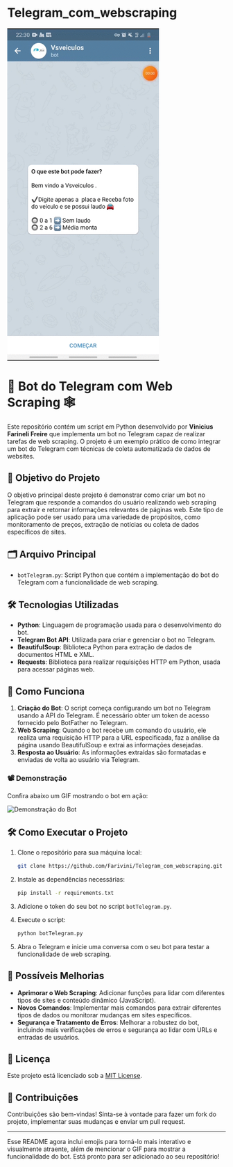 # Telegram_com_webscraping

![Bot Rodando](20201218_223055.gif) 




# 🤖 Bot do Telegram com Web Scraping 🕸️

Este repositório contém um script em Python desenvolvido por **Vinicius Farineli Freire** que implementa um bot no Telegram capaz de realizar tarefas de web scraping. O projeto é um exemplo prático de como integrar um bot do Telegram com técnicas de coleta automatizada de dados de websites.

## 🎯 Objetivo do Projeto

O objetivo principal deste projeto é demonstrar como criar um bot no Telegram que responde a comandos do usuário realizando web scraping para extrair e retornar informações relevantes de páginas web. Este tipo de aplicação pode ser usado para uma variedade de propósitos, como monitoramento de preços, extração de notícias ou coleta de dados específicos de sites.

## 🗂️ Arquivo Principal

- `botTelegram.py`: Script Python que contém a implementação do bot do Telegram com a funcionalidade de web scraping.

## 🛠️ Tecnologias Utilizadas

- **Python**: Linguagem de programação usada para o desenvolvimento do bot.
- **Telegram Bot API**: Utilizada para criar e gerenciar o bot no Telegram.
- **BeautifulSoup**: Biblioteca Python para extração de dados de documentos HTML e XML.
- **Requests**: Biblioteca para realizar requisições HTTP em Python, usada para acessar páginas web.

## 🚀 Como Funciona

1. **Criação do Bot**: O script começa configurando um bot no Telegram usando a API do Telegram. É necessário obter um token de acesso fornecido pelo BotFather no Telegram.
2. **Web Scraping**: Quando o bot recebe um comando do usuário, ele realiza uma requisição HTTP para a URL especificada, faz a análise da página usando BeautifulSoup e extrai as informações desejadas.
3. **Resposta ao Usuário**: As informações extraídas são formatadas e enviadas de volta ao usuário via Telegram.

### 📽️ Demonstração

Confira abaixo um GIF mostrando o bot em ação:

![Demonstração do Bot](link_para_o_gif.gif) 

## 🛠️ Como Executar o Projeto

1. Clone o repositório para sua máquina local:

   ```bash
   git clone https://github.com/Farivini/Telegram_com_webscraping.git
   ```

2. Instale as dependências necessárias:

   ```bash
   pip install -r requirements.txt
   ```

3. Adicione o token do seu bot no script `botTelegram.py`.

4. Execute o script:

   ```bash
   python botTelegram.py
   ```

5. Abra o Telegram e inicie uma conversa com o seu bot para testar a funcionalidade de web scraping.

## 🌟 Possíveis Melhorias

- **Aprimorar o Web Scraping**: Adicionar funções para lidar com diferentes tipos de sites e conteúdo dinâmico (JavaScript).
- **Novos Comandos**: Implementar mais comandos para extrair diferentes tipos de dados ou monitorar mudanças em sites específicos.
- **Segurança e Tratamento de Erros**: Melhorar a robustez do bot, incluindo mais verificações de erros e segurança ao lidar com URLs e entradas de usuários.

## 📄 Licença

Este projeto está licenciado sob a [MIT License](LICENSE).

## 🤝 Contribuições

Contribuições são bem-vindas! Sinta-se à vontade para fazer um fork do projeto, implementar suas mudanças e enviar um pull request.

---



Esse README agora inclui emojis para torná-lo mais interativo e visualmente atraente, além de mencionar o GIF para mostrar a funcionalidade do bot. Está pronto para ser adicionado ao seu repositório!
